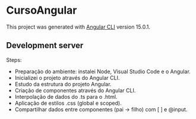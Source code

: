# CursoAngular

This project was generated with [Angular CLI](https://github.com/angular/angular-cli) version 15.0.1.

## Development server

Steps:
* Preparação do ambiente: instalei Node, Visual Studio Code e o Angular.
* Inicializei o projeto através do Angular CLI.
* Estudo da estrutura do projeto Angular.
* Criação de componentes através do Angular CLI.
* Interpolação de dados do .ts para o .html.
* Aplicação de estilos .css (global e scoped).
* Compartilhar dados entre componentes (pai -> filho) com [ ] e @input.

